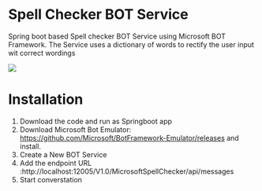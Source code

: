 # Spell Checker BOT Service
Spring boot based Spell checker BOT Service using Microsoft BOT Framework.
The Service uses a dictionary of words to rectify the user input wit correct wordings 


![](https://github.com/dipsscor/MicrosoftBotSpellChecker/tree/master/.github/workflows/Java_CI/badge.svg)


# Installation
   1. Download the code and run as Springboot app
   2. Download Microsoft Bot Emulator: https://github.com/Microsoft/BotFramework-Emulator/releases and install.
   3. Create a New BOT Service
   4. Add the endpoint URL :http://localhost:12005/V1.0/MicrosoftSpellChecker/api/messages
   5. Start converstation

